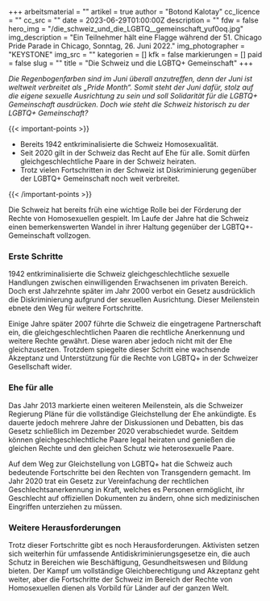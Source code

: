 +++
arbeitsmaterial = ""
artikel = true
author = "Botond Kalotay"
cc_licence = ""
cc_src = ""
date = 2023-06-29T01:00:00Z
description = ""
fdw = false
hero_img = "/die_schweiz_und_die_LGBTQ__gemeinschaft_yuf0oq.jpg"
img_description = "Ein Teilnehmer hält eine Flagge während der 51. Chicago Pride Parade in Chicago, Sonntag, 26. Juni 2022."
img_photographer = "KEYSTONE"
img_src = ""
kategorien = []
kfk = false
markierungen = []
paid = false
slug = ""
title = "Die Schweiz und die LGBTQ+ Gemeinschaft"
+++

_Die Regenbogenfarben sind im Juni überall anzutreffen, denn der Juni ist weltweit verbreitet als „Pride Month“. Somit steht der Juni dafür, stolz auf die eigene sexuelle Ausrichtung zu sein und soll Solidarität für die LGBTQ+ Gemeinschaft ausdrücken. Doch wie steht die Schweiz historisch zu der LGBTQ+ Gemeinschaft?_

{{< important-points >}} 



<ul>

<li>Bereits 1942 entkriminalisierte die Schweiz Homosexualität.</li>

<li>Seit 2020 gilt in der Schweiz das Recht auf Ehe für alle. Somit dürfen gleichgeschlechtliche Paare in der Schweiz heiraten.</li>

<li>Trotz vielen Fortschritten in der Schweiz ist Diskriminierung gegenüber der LGBTQ+ Gemeinschaft noch weit verbreitet.</li>

</ul> {{< /important-points >}}

Die Schweiz hat bereits früh eine wichtige Rolle bei der Förderung der Rechte von Homosexuellen gespielt. Im Laufe der Jahre hat die Schweiz einen bemerkenswerten Wandel in ihrer Haltung gegenüber der LGBTQ+-Gemeinschaft vollzogen.

### Erste Schritte

1942 entkriminalisierte die Schweiz gleichgeschlechtliche sexuelle Handlungen zwischen einwilligenden Erwachsenen im privaten Bereich. Doch erst Jahrzehnte später im Jahr 2000 verbot ein Gesetz ausdrücklich die Diskriminierung aufgrund der sexuellen Ausrichtung. Dieser Meilenstein ebnete den Weg für weitere Fortschritte.

Einige Jahre später 2007 führte die Schweiz die eingetragene Partnerschaft ein, die gleichgeschlechtlichen Paaren die rechtliche Anerkennung und weitere Rechte gewährt. Diese waren aber jedoch nicht mit der Ehe gleichzusetzen. Trotzdem spiegelte dieser Schritt eine wachsende Akzeptanz und Unterstützung für die Rechte von LGBTQ+ in der Schweizer Gesellschaft wider.

### Ehe für alle

Das Jahr 2013 markierte einen weiteren Meilenstein, als die Schweizer Regierung Pläne für die vollständige Gleichstellung der Ehe ankündigte. Es dauerte jedoch mehrere Jahre der Diskussionen und Debatten, bis das Gesetz schließlich im Dezember 2020 verabschiedet wurde. Seitdem können gleichgeschlechtliche Paare legal heiraten und genießen die gleichen Rechte und den gleichen Schutz wie heterosexuelle Paare.

Auf dem Weg zur Gleichstellung von LGBTQ+ hat die Schweiz auch bedeutende Fortschritte bei den Rechten von Transgendern gemacht. Im Jahr 2020 trat ein Gesetz zur Vereinfachung der rechtlichen Geschlechtsanerkennung in Kraft, welches es Personen ermöglicht, ihr Geschlecht auf offiziellen Dokumenten zu ändern, ohne sich medizinischen Eingriffen unterziehen zu müssen.

### Weitere Herausforderungen

Trotz dieser Fortschritte gibt es noch Herausforderungen. Aktivisten setzen sich weiterhin für umfassende Antidiskriminierungsgesetze ein, die auch Schutz in Bereichen wie Beschäftigung, Gesundheitswesen und Bildung bieten. Der Kampf um vollständige Gleichberechtigung und Akzeptanz geht weiter, aber die Fortschritte der Schweiz im Bereich der Rechte von Homosexuellen dienen als Vorbild für Länder auf der ganzen Welt.
